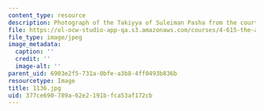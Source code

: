```yaml
---
content_type: resource
description: Photograph of the Takiyya of Suleiman Pasha from the courtyard.
file: https://ol-ocw-studio-app-qa.s3.amazonaws.com/courses/4-615-the-architecture-of-cairo-spring-2002/377ce690789a62e2191bfca53af172cb_1136.jpg
file_type: image/jpeg
image_metadata:
  caption: ''
  credit: ''
  image-alt: ''
parent_uid: 6903e2f5-731a-0bfe-a3b8-4ff0493b836b
resourcetype: Image
title: 1136.jpg
uid: 377ce690-789a-62e2-191b-fca53af172cb
---
```

